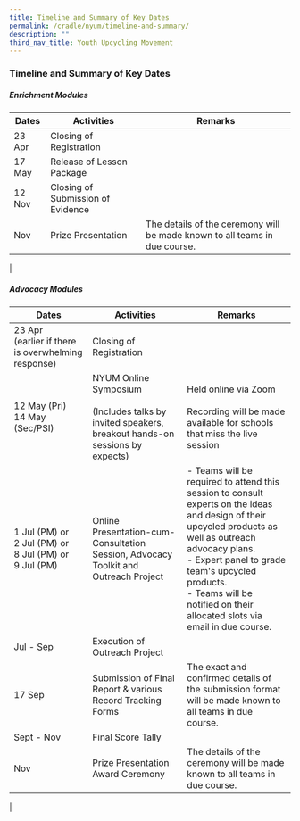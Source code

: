 ```yaml
---
title: Timeline and Summary of Key Dates
permalink: /cradle/nyum/timeline-and-summary/
description: ""
third_nav_title: Youth Upcycling Movement
---
```

### **Timeline and Summary of Key Dates**
##### **Enrichment Modules**

| Dates | Activities | Remarks |
|---|---|---|
| 23 Apr | Closing of Registration |  |
| 17 May  | Release of Lesson Package |  |
| 12 Nov | Closing of Submission of Evidence |  |
| Nov | Prize Presentation | The details of the ceremony will be made known to all teams in due course. |
|

##### **Advocacy Modules**

| Dates | Activities | Remarks |
|---|---|---|
| 23 Apr<br>(earlier if there is overwhelming response) | Closing of Registration |  |
| 12 May (Pri)<br>14 May (Sec/PSI) | NYUM Online Symposium<br><br>(Includes talks by invited speakers, breakout hands-on sessions by expects) | Held online via Zoom<br><br>Recording will be made available for schools that miss the live session |
| 1 Jul (PM) or<br>2 Jul (PM) or<br>8 Jul (PM) or<br>9 Jul (PM) | Online Presentation-cum-Consultation Session, Advocacy Toolkit and Outreach Project | - Teams will be required to attend this session to consult experts on the ideas and design of their upcycled products as well as outreach advocacy plans.<br>- Expert panel to grade team's upcycled products.<br>- Teams will be notified on their allocated slots via email in due course.  |
|  Jul - Sep | Execution of Outreach Project |  |
| 17 Sep | Submission of FInal Report & various Record Tracking Forms | The exact and confirmed details of the submission format will be made known to all teams in due course. |
|  Sept - Nov | Final Score Tally |  |
| Nov  | Prize Presentation Award Ceremony | The details of the ceremony will be made known to all teams in due course.  |
|